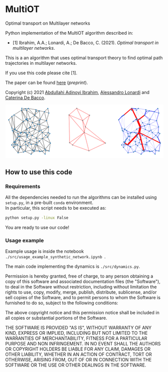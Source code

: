 # MultiOT
Optimal transport on Multilayer networks

Python implementation of the MultiOT algorithm described in:

- [1] Ibrahim, A.A.; Lonardi, A.; De Bacco, C. (2021). *Optimal transport in multilayer networks*.  

This is a an algorithm that uses optimal transport theory to find optimal path trajectories in multilayer networks. 

If you use this code please cite [1].   

The paper can be found [here](https://arxiv.org/abs/2106.07202) (_preprint_).  

Copyright (c) 2021 [Abdullahi Adinoyi Ibrahim](https://github.com/aadinoyiibrahim), [Alessandro Lonardi](https://github.com/aleable) and [Caterina De Bacco](http://cdebacco.com).

<p align="center">
<img src ="./images/example.png"><br>
</p>

## How to use this code

### Requirements

All the dependencies needed to run the algorithms can be installed using ```setup.py```, in a pre-built ```conda``` environment. <br/>
In particular, this script needs to be executed as:

```bash
python setup.py -linux False
```

You are ready to use our code!

### Usage example

Example usage is inside the notebook `./src/usage_example_synthetic_network.ipynb `.  

The main code implementing the dynamics is `./src/dynamics.py`.


Permission is hereby granted, free of charge, to any person obtaining a copy of this software and associated documentation files (the "Software"), to deal in the Software without restriction, including without limitation the rights to use, copy, modify, merge, publish, distribute, sublicense, and/or sell copies of the Software, and to permit persons to whom the Software is furnished to do so, subject to the following conditions:

The above copyright notice and this permission notice shall be included in all copies or substantial portions of the Software.

THE SOFTWARE IS PROVIDED "AS IS", WITHOUT WARRANTY OF ANY KIND, EXPRESS OR IMPLIED, INCLUDING BUT NOT LIMITED TO THE WARRANTIES OF MERCHANTABILITY, FITNESS FOR A PARTICULAR PURPOSE AND NON INFRINGEMENT. IN NO EVENT SHALL THE AUTHORS OR COPYRIGHT HOLDERS BE LIABLE FOR ANY CLAIM, DAMAGES OR OTHER LIABILITY, WHETHER IN AN ACTION OF CONTRACT, TORT OR OTHERWISE, ARISING FROM, OUT OF OR IN CONNECTION WITH THE SOFTWARE OR THE USE OR OTHER DEALINGS IN THE SOFTWARE.

